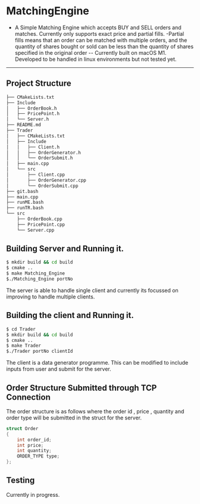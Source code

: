 # MatchingEngine
- A Simple Matching Engine which accepts BUY and SELL orders and matches. Currently only supports exact price and partial fills.
-Partial fills means that an order can be matched with multiple orders, and the quantity of shares bought or sold can be less than the quantity of shares specified in the original order
-- Currently built on macOS M1. Developed to be handled in linux environments but not tested yet. 
---

## Project Structure 
```bash
├── CMakeLists.txt
├── Include
│   ├── OrderBook.h
│   ├── PricePoint.h
│   └── Server.h
├── README.md
├── Trader
│   ├── CMakeLists.txt
│   ├── Include
│   │   ├── Client.h
│   │   ├── OrderGenerator.h
│   │   └── OrderSubmit.h
│   ├── main.cpp
│   └── src
│       ├── Client.cpp
│       ├── OrderGenerator.cpp
│       └── OrderSubmit.cpp
├── git.bash
├── main.cpp
├── runME.bash
├── runTR.bash
└── src
    ├── OrderBook.cpp
    ├── PricePoint.cpp
    └── Server.cpp
```

## Building Server and Running it.
```bash
$ mkdir build && cd build
$ cmake ..
$ make Matching_Engine 
$./Matching_Engine portNo
```
The server is able to handle single client and currently its focussed on improving to handle multiple clients.

## Building the client and Running it.
```bash
$ cd Trader 
$ mkdir build && cd build
$ cmake ..
$ make Trader 
$./Trader portNo clientId
```
The client is a data generator programme. This can be modified to include inputs from user and submit for the server. 

## Order Structure Submitted through TCP Connection
The order structure is as follows where the order id , price , quantity and order type will be submitted in the struct for the server.
```c++
struct Order
{
    int order_id;
    int price;
    int quantity;
    ORDER_TYPE type;
};
```

## Testing 
Currently in progress.
